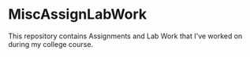 # MiscAssignLabWork
This repository contains Assignments and Lab Work that I've worked on during my college course.
